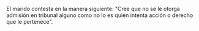 El marido contesta en la manera siguiente: "Cree que no se le otorga admisión en tribunal alguno como no lo es quien intenta acción o derecho que le pertenece".